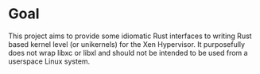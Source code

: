 # Goal

This project aims to provide some idiomatic Rust interfaces
to writing Rust based kernel level (or unikernels) for the Xen
Hypervisor. It purposefully does not wrap libxc or libxl and
should not be intended to be used from a userspace Linux
system.
